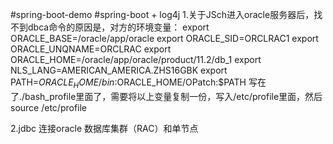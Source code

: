 #spring-boot-demo
#spring-boot  + log4j
1.关于JSch进入oracle服务器后，找不到dbca命令的原因是，对方的环境变量：
export ORACLE_BASE=/oracle/app/oracle
export ORACLE_SID=ORCLRAC1
export ORACLE_UNQNAME=ORCLRAC
export ORACLE_HOME=/oracle/app/oracle/product/11.2/db_1
export NLS_LANG=AMERICAN_AMERICA.ZHS16GBK
export PATH=$ORACLE_HOME/bin:$ORACLE_HOME/OPatch:$PATH
写在了./bash_profile里面了，需要将以上变量复制一份，写入/etc/profile里面，然后source /etc/profile

2.jdbc 连接oracle 数据库集群（RAC）和单节点